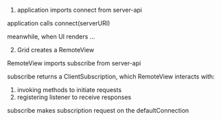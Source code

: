 1) application imports connect from server-api

application calls connect(serverURI)

meanwhile, when UI renders ...

2) Grid creates a RemoteView 

RemoteView imports subscribe from server-api

subscribe returns a ClientSubscription, which RemoteView interacts with:
  1) invoking methods to initiate requests
  2) registering listener to receive responses 

  subscribe makes subscription request on the defaultConnection